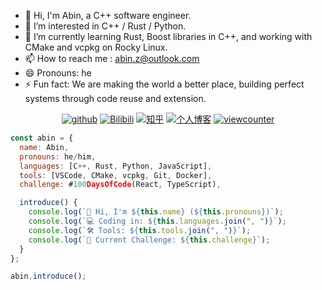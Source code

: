 - 👋 Hi, I'm Abin, a C++ software engineer.
- 👀 I’m interested in C++ / Rust / Python.
- 🌱 I’m currently learning  Rust, Boost libraries in C++, and working with CMake and vcpkg on Rocky Linux.
- 📫 How to reach me : abin.z@outlook.com
- 😄 Pronouns: he
- ⚡ Fun fact: We are making the world a better place, building perfect systems through code reuse and extension.

<div id="title" align=center>

[![github](https://img.shields.io/badge/GitHub-abin--z-blue?logo=github)](https://github.com/abin-z) [![Bilibili](https://img.shields.io/badge/哔哩哔哩-Abin--bili-blue?logo=bilibili)](https://space.bilibili.com/382825871?spm_id_from=333.337.0.0) [![知乎](https://img.shields.io/badge/知乎-abin-blue?logo=zhihu)](https://www.zhihu.com/people/abin122) [![个人博客](https://img.shields.io/badge/个人博客-abin-blue)](https://abin-z.github.io/) [![viewcounter](https://komarev.com/ghpvc/?username=abin-z&label=Profile+Views)](https://github.com/abin-z)

</div>



```javascript
const abin = {
  name: Abin,
  pronouns: he/him,
  languages: [C++, Rust, Python, JavaScript],
  tools: [VSCode, CMake, vcpkg, Git, Docker],
  challenge: #100DaysOfCode(React, TypeScript),

  introduce() {
    console.log(`👋 Hi, I'm ${this.name} (${this.pronouns})`);
    console.log(`💻 Coding in: ${this.languages.join(", ")}`);
    console.log(`🛠️ Tools: ${this.tools.join(", ")}`);
    console.log(`🚀 Current Challenge: ${this.challenge}`);
  }
};

abin.introduce();
```

